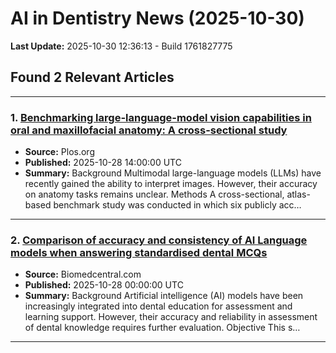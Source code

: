 # AI in Dentistry News (2025-10-30)

**Last Update:** 2025-10-30 12:36:13 - Build 1761827775

## Found 2 Relevant Articles

---

### 1. [Benchmarking large-language-model vision capabilities in oral and maxillofacial anatomy: A cross-sectional study](https://journals.plos.org/plosone/article?id=10.1371/journal.pone.0335775)
- **Source:** Plos.org
- **Published:** 2025-10-28 14:00:00 UTC
- **Summary:** Background Multimodal large-language models (LLMs) have recently gained the ability to interpret images. However, their accuracy on anatomy tasks remains unclear.   Methods A cross-sectional, atlas-based benchmark study was conducted in which six publicly acc…

---

### 2. [Comparison of accuracy and consistency of AI Language models when answering standardised dental MCQs](https://bmcmededuc.biomedcentral.com/articles/10.1186/s12909-025-07624-7)
- **Source:** Biomedcentral.com
- **Published:** 2025-10-28 00:00:00 UTC
- **Summary:** Background Artificial intelligence (AI) models have been increasingly integrated into dental education for assessment and learning support. However, their accuracy and reliability in assessment of dental knowledge requires further evaluation. Objective This s…

---

